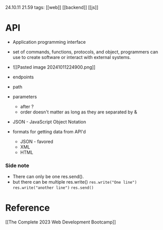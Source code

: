 24.10.11  21.59
tags: [[web]] [[backend]] [[js]]

# API
- Application programming interface
- set of commands, functions, protocols, and object, programmers can use to create software or interact with external systems.
- ![[Pasted image 20241011224900.png]]

- endpoints
- path
- parameters
	- after ?
	- order doesn't matter as long as they are separated by &

- JSON - JavaScript Object Notation
- formats for getting data from API'd
	- JSON - favored
	- XML
	- HTML


### Side note
- There can only be one res.send().
- but there can be multiple res.write()
	 `res.write("One line")`  
	 `res.write("another line")`
	 `res.send()`

# Reference

[[The Complete 2023 Web Development Bootcamp]]
